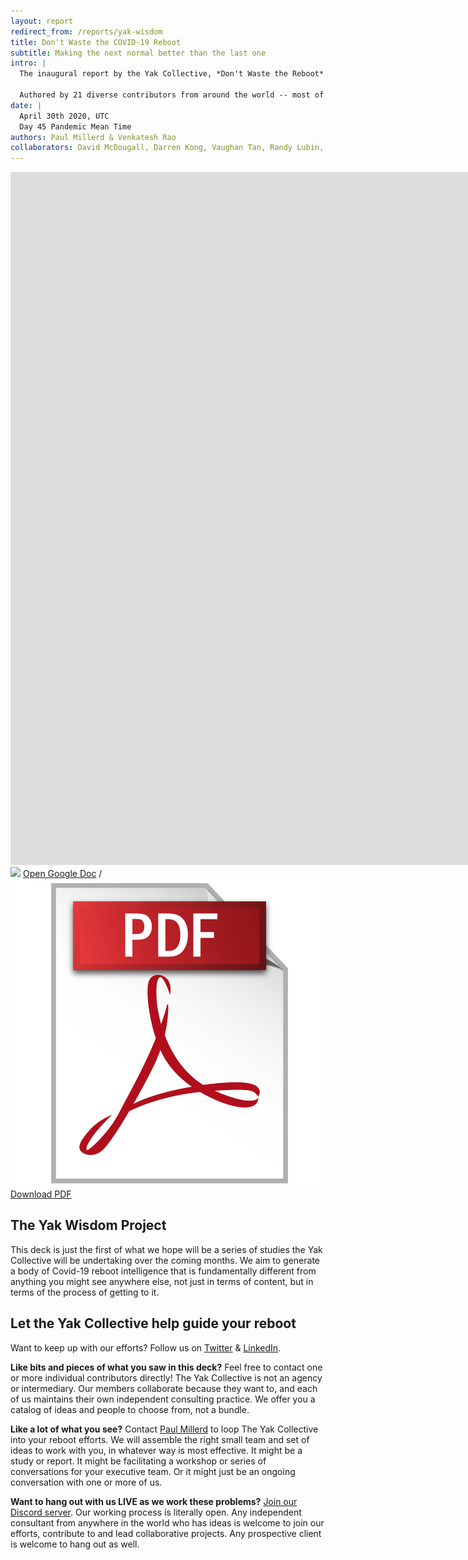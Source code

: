 ```yaml
---
layout: report
redirect_from: /reports/yak-wisdom
title: Don't Waste the COVID-19 Reboot
subtitle: Making the next normal better than the last one
intro: |
  The inaugural report by the Yak Collective, *Don't Waste the Reboot* offers organizations a smorgasbord of 25 creative and unexpected provocations, ideas, and action frameworks to navigate the Covid-19 crisis.
  
  Authored by 21 diverse contributors from around the world -- most of whom are working together for the first time -- we believe this report will get you thinking about your reboot efforts in a bolder, more imaginative way. Let us know what you think!
date: |
  April 30th 2020, UTC
  Day 45 Pandemic Mean Time
authors: Paul Millerd & Venkatesh Rao
collaborators: David McDougall, Darren Kong, Vaughan Tan, Randy Lubin, Vlad Mehakovic, Thomas Verhagen, Alex Dobrenko, Sachin Benny, Amanda Reeves, Jordan Peacock, Anne-Laure Le Cunff, Vaughn Tan, Martha Balaile, Benjamin Taylor, Nita Baum, Vinay Debrou, Tom Critchlow, Rodrigo Pinto, Ben Mosior, Harry Pottash, Jordan Allen
---
```


<iframe class="report" src="https://docs.google.com/presentation/d/e/2PACX-1vTa8T4sQLAF2cbRFTqcxZGefI7A2HP54ZKBlyvpi03iTWrzt10W50MP-fQ13am5_svHeJL_-zjALkVT/embed?start=false&loop=false&delayms=60000" frameborder="0" width="1920" height="1109" allowfullscreen="true" mozallowfullscreen="true" webkitallowfullscreen="true"></iframe>


<div class="reportlinks pv4">
<img class="h1" src="https://ssl.gstatic.com/docs/presentations/images/favicon5.ico"> <a href="https://docs.google.com/presentation/d/1OfBuSq4SImE1Gq2EaAGCAlkwC8LZRCWx-7O_VOHJ5TI/edit#slide=id.p1">Open Google Doc</a> / <img class="h1" src="/images/pdf.png"> <a href="https://docs.google.com/presentation/d/1OfBuSq4SImE1Gq2EaAGCAlkwC8LZRCWx-7O_VOHJ5TI/export/pdf">Download PDF</a>
</div>

## The Yak Wisdom Project

This deck is just the first of what we hope will be a series of studies the Yak Collective will be undertaking over the coming months. We aim to generate a body of Covid-19 reboot intelligence that is fundamentally different from anything you might see anywhere else, not just in terms of content, but in terms of the process of getting to it. 

## Let the Yak Collective help guide your reboot

Want to keep up with our efforts? Follow us on [Twitter](https://twitter.com/yak_collective) & [LinkedIn](https://www.linkedin.com/company/yak-collective/).

**Like bits and pieces of what you saw in this deck?** Feel free to contact one or more individual contributors directly! The Yak Collective is not an agency or intermediary. Our members collaborate because they want to, and each of us maintains their own independent consulting practice. We offer you a catalog of ideas and people to choose from, not a bundle.

**Like a lot of what you see?** Contact [Paul Millerd](mailto:pmillerd@gmail.com) to loop The Yak Collective into your reboot efforts. We will assemble the right small team and set of ideas to work with you, in whatever way is most effective. It might be a study or report. It might be facilitating a workshop or series of conversations for your executive team. Or it might just be an ongoing conversation with one or more of us.

**Want to hang out with us LIVE as we work these problems?** [Join our Discord server](https://discord.gg/Es8AkeC). Our working process is literally open. Any independent consultant from anywhere in the world who has ideas is welcome to join our efforts, contribute to and lead collaborative projects. Any prospective client is welcome to hang out as well.
